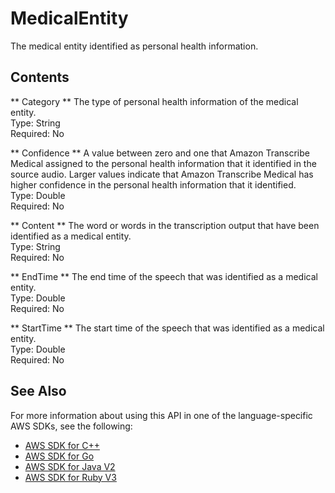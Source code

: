 # MedicalEntity<a name="API_streaming_MedicalEntity"></a>

The medical entity identified as personal health information\.

## Contents<a name="API_streaming_MedicalEntity_Contents"></a>

 ** Category **   <a name="transcribe-Type-streaming_MedicalEntity-Category"></a>
The type of personal health information of the medical entity\.  
Type: String  
Required: No

 ** Confidence **   <a name="transcribe-Type-streaming_MedicalEntity-Confidence"></a>
A value between zero and one that Amazon Transcribe Medical assigned to the personal health information that it identified in the source audio\. Larger values indicate that Amazon Transcribe Medical has higher confidence in the personal health information that it identified\.  
Type: Double  
Required: No

 ** Content **   <a name="transcribe-Type-streaming_MedicalEntity-Content"></a>
The word or words in the transcription output that have been identified as a medical entity\.  
Type: String  
Required: No

 ** EndTime **   <a name="transcribe-Type-streaming_MedicalEntity-EndTime"></a>
The end time of the speech that was identified as a medical entity\.  
Type: Double  
Required: No

 ** StartTime **   <a name="transcribe-Type-streaming_MedicalEntity-StartTime"></a>
The start time of the speech that was identified as a medical entity\.  
Type: Double  
Required: No

## See Also<a name="API_streaming_MedicalEntity_SeeAlso"></a>

For more information about using this API in one of the language\-specific AWS SDKs, see the following:
+  [ AWS SDK for C\+\+](https://docs.aws.amazon.com/goto/SdkForCpp/transcribe-streaming-2017-10-26/MedicalEntity) 
+  [ AWS SDK for Go](https://docs.aws.amazon.com/goto/SdkForGoV1/transcribe-streaming-2017-10-26/MedicalEntity) 
+  [ AWS SDK for Java V2](https://docs.aws.amazon.com/goto/SdkForJavaV2/transcribe-streaming-2017-10-26/MedicalEntity) 
+  [ AWS SDK for Ruby V3](https://docs.aws.amazon.com/goto/SdkForRubyV3/transcribe-streaming-2017-10-26/MedicalEntity) 